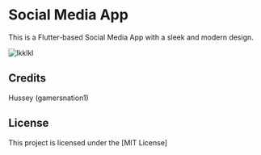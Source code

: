# Social Media App

This is a Flutter-based Social Media App with a sleek and modern design.

![lkklkl](https://github.com/gamersnation1/mobileapp/assets/103947164/596f05d2-bce8-4d55-8f1b-b9540b0082a2)




## Credits

Hussey (gamersnation1)

## License

This project is licensed under the [MIT License]

